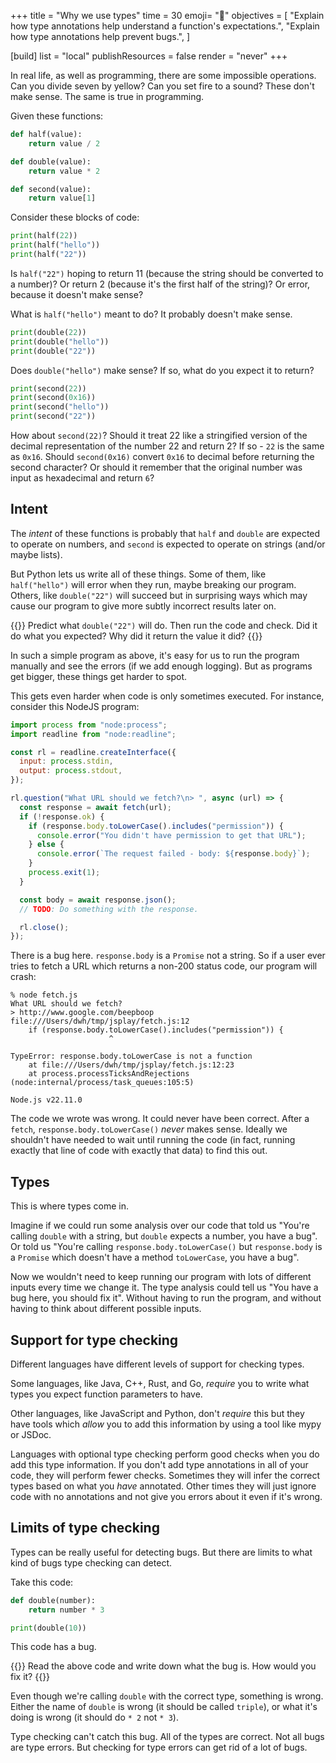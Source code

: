 +++
title = "Why we use types"
time = 30
emoji= "🧠"
objectives = [
  "Explain how type annotations help understand a function's expectations.",
  "Explain how type annotations help prevent bugs.",
]

[build]
  list = "local"
  publishResources = false
  render = "never"
+++

In real life, as well as programming, there are some impossible operations. Can you divide seven by yellow? Can you set fire to a sound? These don't make sense. The same is true in programming.

Given these functions:

```python
def half(value):
    return value / 2 

def double(value):
    return value * 2 

def second(value):
    return value[1]
```

Consider these blocks of code:

```python
print(half(22))
print(half("hello"))
print(half("22"))
```

Is `half("22")` hoping to return 11 (because the string should be converted to a number)? Or return 2 (because it's the first half of the string)? Or error, because it doesn't make sense?

What is `half("hello")` meant to do? It probably doesn't make sense.

```python
print(double(22))
print(double("hello"))
print(double("22"))
```

Does `double("hello")` make sense? If so, what do you expect it to return?

```python
print(second(22))
print(second(0x16))
print(second("hello"))
print(second("22"))
```

How about `second(22)`? Should it treat 22 like a stringified version of the decimal representation of the number 22 and return 2? If so - `22` is the same as `0x16`. Should `second(0x16)` convert `0x16` to decimal before returning the second character? Or should it remember that the original number was input as hexadecimal and return `6`?

## Intent

The _intent_ of these functions is probably that `half` and `double` are expected to operate on numbers, and `second` is expected to operate on strings (and/or maybe lists).

But Python lets us write all of these things. Some of them, like `half("hello")` will error when they run, maybe breaking our program. Others, like `double("22")` will succeed but in surprising ways which may cause our program to give more subtly incorrect results later on.

{{<note type="exercise">}}
Predict what `double("22")` will do. Then run the code and check. Did it do what you expected? Why did it return the value it did?
{{</note>}}

In such a simple program as above, it's easy for us to run the program manually and see the errors (if we add enough logging). But as programs get bigger, these things get harder to spot.

This gets even harder when code is only sometimes executed. For instance, consider this NodeJS program:

```js
import process from "node:process";
import readline from "node:readline";

const rl = readline.createInterface({
  input: process.stdin,
  output: process.stdout,
});

rl.question("What URL should we fetch?\n> ", async (url) => {
  const response = await fetch(url);
  if (!response.ok) {
    if (response.body.toLowerCase().includes("permission")) {
      console.error("You didn't have permission to get that URL");
    } else {
      console.error(`The request failed - body: ${response.body}`);
    }   
    process.exit(1);
  }

  const body = await response.json();
  // TODO: Do something with the response.

  rl.close();
});
```

There is a bug here. `response.body` is a `Promise` not a string. So if a user ever tries to fetch a URL which returns a non-200 status code, our program will crash:

```console
% node fetch.js
What URL should we fetch?
> http://www.google.com/beepboop
file:///Users/dwh/tmp/jsplay/fetch.js:12
    if (response.body.toLowerCase().includes("permission")) {
                      ^

TypeError: response.body.toLowerCase is not a function
    at file:///Users/dwh/tmp/jsplay/fetch.js:12:23
    at process.processTicksAndRejections (node:internal/process/task_queues:105:5)

Node.js v22.11.0
```

The code we wrote was wrong. It could never have been correct. After a `fetch`, `response.body.toLowerCase()` _never_ makes sense. Ideally we shouldn't have needed to wait until running the code (in fact, running exactly that line of code with exactly that data) to find this out.

## Types

This is where types come in.

Imagine if we could run some analysis over our code that told us "You're calling `double` with a string, but `double` expects a number, you have a bug". Or told us "You're calling `response.body.toLowerCase()` but `response.body` is a `Promise` which doesn't have a method `toLowerCase`, you have a bug".

Now we wouldn't need to keep running our program with lots of different inputs every time we change it. The type analysis could tell us "You have a bug here, you should fix it". Without having to run the program, and without having to think about different possible inputs.

## Support for type checking

Different languages have different levels of support for checking types.

Some languages, like Java, C++, Rust, and Go, _require_ you to write what types you expect function parameters to have.

Other languages, like JavaScript and Python, don't _require_ this but they have tools which _allow_ you to add this information by using a tool like mypy or JSDoc.

Languages with optional type checking perform good checks when you do add this type information. If you don't add type annotations in all of your code, they will perform fewer checks. Sometimes they will infer the correct types based on what you _have_ annotated. Other times they will just ignore code with no annotations and not give you errors about it even if it's wrong.

## Limits of type checking

Types can be really useful for detecting bugs. But there are limits to what kind of bugs type checking can detect.

Take this code:

```python
def double(number):
    return number * 3

print(double(10))
```

This code has a bug.

{{<note type="exercise">}}
Read the above code and write down what the bug is. How would you fix it?
{{</note>}}

Even though we're calling `double` with the correct type, something is wrong. Either the name of `double` is wrong (it should be called `triple`), or what it's doing is wrong (it should do `* 2` not `* 3`).

Type checking can't catch this bug. All of the types are correct. Not all bugs are type errors. But checking for type errors can get rid of a lot of bugs.
